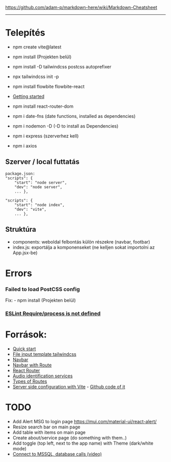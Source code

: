 https://github.com/adam-p/markdown-here/wiki/Markdown-Cheatsheet
___
# Telepítés
- npm create vite@latest
- npm install (Projekten belül)

- npm install -D tailwindcss postcss autoprefixer
- npx tailwindcss init -p

- npm install flowbite flowbite-react
- [Getting started](https://flowbite.com/docs/getting-started/react/)

- npm install react-router-dom
- npm i date-fns  (date functions, installed as dependencies)
- npm i nodemon -D (-D to install as Dependencies)
- npm i express (szerverhez kell)
- npm i axios

## Szerver / local futtatás
```
package.json:
"scripts": {
    "start": "node server",
    "dev": "node server",
    ... },

"scripts": {
    "start": "node index",
    "dev": "vite",
    ... },
```

## Struktúra
 - components: weboldal felbontás külön részekre (navbar, footbar)
 - index.js: exportálja a komponenseket (ne kelljen sokat importolni az App.jsx-be)

# Errors

### Failed to load PostCSS config

Fix:  - npm install (Projekten belül)

### [ESLint Require/process is not defined](https://stackoverflow.com/questions/50894000/eslint-process-is-not-defined)

# Források:
- [Quick start](https://react.dev/learn)
- [File input template tailwindcss](https://flowbite.com/docs/forms/file-input/)
- [Navbar](https://flowbite.com/docs/components/navbar/)
- [Navbar with Route](https://github.com/CodeCompleteYT/react-navbar)
- [React Router](https://www.w3schools.com/react/react_router.asp)
- [Audio identification services](https://acoustid.biz/)
- [Types of Routes](https://www.geeksforgeeks.org/reactjs-types-of-routers/)
- [Server side configuration with Vite](https://vitejs.dev/guide/ssr) - [Github code of it](https://github.com/bluwy/create-vite-extra/blob/master/template-ssr-react/package.json)

# TODO
- Add Alert MSG to login page https://mui.com/material-ui/react-alert/
- Resize search bar on main page
- Add table with items on main page
- Create about/service page (do something with them..)
- Add toggle (top left, next to the app name) with Theme (dark/white mode)
- [Connect to MSSQL, database calls (video)](https://www.youtube.com/watch?v=Uh2JCSUjA_E&t=4s)
